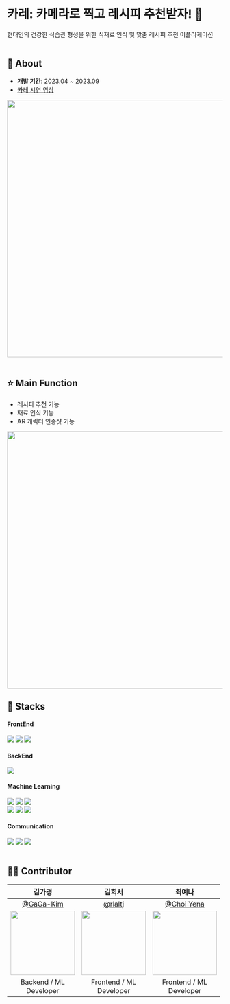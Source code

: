 # 카레: 카메라로 찍고 레시피 추천받자! 🍛
현대인의 건강한 식습관 형성을 위한 식재료 인식 및 맞춤 레시피 추천 어플리케이션<br/><br/> 

## 🌈 About
- <b>개발 기간</b>: 2023.04 ~ 2023.09<br/>
- [카레 시연 영상](https://youtu.be/0DPp7_p83QA)

<center><img src="https://github.com/Ottug-i/.github/assets/87821678/2f903256-bc37-4025-b5ba-b7178aafc580" width="600"></center>
</br>

## ⭐ Main Function
- 레시피 추천 기능
- 재료 인식 기능
- AR 캐릭터 인증샷 기능<br/>
<center><img src="https://github.com/Ottug-i/.github/assets/87821678/2ba2d0d1-f54e-4d0f-a3c3-66917d8103ea" width="600"></center>

## 💎 Stacks
<div align=start>  
  <h4>FrontEnd</h4>
   <img src="https://img.shields.io/badge/flutter-02569B?style=for-the-badge&logo=flutter&logoColor=white">
   <img src="https://img.shields.io/badge/android-3DDC84B?style=for-the-badge&logo=android&logoColor=white">
   <img src="https://img.shields.io/badge/ios-000000?style=for-the-badge&logo=ios&logoColor=white">
  
  <h4>BackEnd</h4>
   <img src="https://img.shields.io/badge/springboot-6DB33F?style=for-the-badge&logo=springboot&logoColor=white">
  
  <h4>Machine Learning</h4>
   <img src="https://img.shields.io/badge/yolo-00FFFF?style=for-the-badge&logo=yolo&logoColor=black">
   <img src="https://img.shields.io/badge/pytorch-EE4C2C?style=for-the-badge&logo=pytorch&logoColor=white">
   <img src="https://img.shields.io/badge/googlecolab-F9AB00?style=for-the-badge&logo=googlecolab&logoColor=white">
   <br/>
   <img src="https://img.shields.io/badge/flask-000000?style=for-the-badge&logo=flask&logoColor=white">
   <img src="https://img.shields.io/badge/python-3776AB?style=for-the-badge&logo=python&logoColor=white">
   <img src="https://img.shields.io/badge/scikitlearn-F7931E?style=for-the-badge&logo=scikitlearn&logoColor=white">
   
  <h4>Communication</h4>
   <img src="https://img.shields.io/badge/github-181717?style=for-the-badge&logo=github&logoColor=white">
   <img src="https://img.shields.io/badge/notion-000000?style=for-the-badge&logo=notion&logoColor=white">
   <img src="https://img.shields.io/badge/discord-5865F2?style=for-the-badge&logo=discord&logoColor=white">
</div><br/>

## 🤹🏻 Contributor
| 김가경 | 김희서 | 최예나 |
| :-: | :-: | :-: |
| [@GaGa-Kim](https://github.com/GaGa-Kim) | [@rlaltj](https://github.com/hap6v6) | [@Choi Yena](https://github.com/YenaChoi00) |
|<img src="https://github.com/GaGa-Kim.png" style="width:150px; height:150px;">|<img src="https://avatars.githubusercontent.com/u/76986589?v=4" style="width:150px; height:150px;">|<img src="https://avatars.githubusercontent.com/u/71956482?v=4" style="width:150px; height:150px;">|
| Backend  / ML<br/>Developer | Frontend / ML<br/>Developer | Frontend / ML<br/>Developer |
